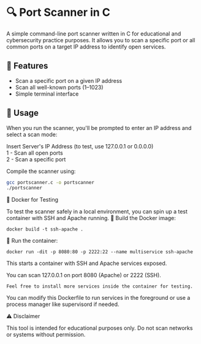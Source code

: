 # 🔍 Port Scanner in C

A simple command-line port scanner written in C for educational and cybersecurity practice purposes. It allows you to scan a specific port or all common ports on a target IP address to identify open services.

## 🚀 Features

- Scan a specific port on a given IP address
- Scan all well-known ports (1–1023)
- Simple terminal interface

## 🧪 Usage

When you run the scanner, you'll be prompted to enter an IP address and select a scan mode:

Insert Server's IP Address (to test, use 127.0.0.1 or 0.0.0.0)\
1 - Scan all open ports \
2 - Scan a specific port


Compile the scanner using:

```bash
gcc portscanner.c -o portscanner
./portscanner
```
🐳 Docker for Testing

To test the scanner safely in a local environment, you can spin up a test container with SSH and Apache running.
🧱 Build the Docker image:
```
docker build -t ssh-apache .
```

🚀 Run the container:
```
docker run -dit -p 8080:80 -p 2222:22 --name multiservice ssh-apache
```
 This starts a container with SSH and Apache services exposed.

 You can scan 127.0.0.1 on port 8080 (Apache) or 2222 (SSH).

    Feel free to install more services inside the container for testing.

You can modify this Dockerfile to run services in the foreground or use a process manager like supervisord if needed.

⚠️ Disclaimer

This tool is intended for educational purposes only. Do not scan networks or systems without permission.
